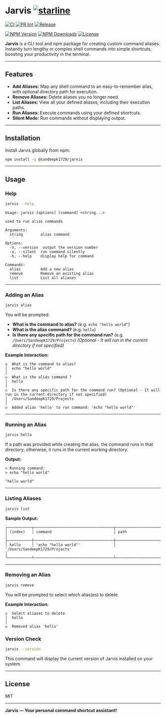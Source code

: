 # Jarvis [![starline](https://starlines.qoo.monster/assets/SandeepK1729/jarvis)](https://github.com/qoomon/starline)

[![CI](https://github.com/SandeepK1729/jarvis/actions/workflows/ci.yml/badge.svg)](https://github.com/SandeepK1729/jarvis/actions/workflows/ci.yml)
[![PR lint](https://github.com/SandeepK1729/jarvis/actions/workflows/pr-lint.yml/badge.svg)](https://github.com/SandeepK1729/jarvis/actions/workflows/pr-lint.yml)
[![Release](https://github.com/SandeepK1729/jarvis/actions/workflows/release.yml/badge.svg)](https://github.com/SandeepK1729/jarvis/actions/workflows/release.yml)

[![NPM Version](https://img.shields.io/npm/v/@sandeepk1729/jarvis.svg)](https://www.npmjs.com/package/@sandeepk1729/jarvis)
[![NPM Downloads](https://img.shields.io/npm/dt/@sandeepk1729/jarvis.svg)](https://www.npmjs.com/package/@sandeepk1729/jarvis)
[![License](https://img.shields.io/npm/l/@sandeepk1729/jarvis.svg)](https://opensource.org/licenses/MIT)

**Jarvis** is a CLI tool and npm package for creating custom command aliases. Instantly turn lengthy or complex shell commands into simple shortcuts, boosting your productivity in the terminal.

---

## Features

- **Add Aliases:** Map any shell command to an easy-to-remember alias, with optional directory path for execution.
- **Remove Aliases:** Delete aliases you no longer need.
- **List Aliases:** View all your defined aliases, including their execution paths.
- **Run Aliases:** Execute commands using your defined shortcuts.
- **Silent Mode:** Run commands without displaying output.

---

## Installation

Install Jarvis globally from npm:

```bash
npm install -g @sandeepk1729/jarvis
```

---

## Usage

### Help

```bash
jarvis --help
```

```
Usage: jarvis [options] [command] <string...>

used to run alias commands

Arguments:
  string        alias command

Options:
  -V, --version  output the version number
  -s, --silent  run command silently
  -h, --help    display help for command

Commands:
  alias         Add a new alias
  remove        Remove an existing alias
  list          List all aliases
```

---

### Adding an Alias

```bash
jarvis alias
```

You will be prompted:
- **What is the command to alias?** (e.g. `echo "hello world"`)
- **What is the alias command?** (e.g. `hello`)
- **Is there any specific path for the command run?** (e.g. `/Users/SandeepK1729/Projects`)
  *(Optional - It will run in the current directory if not specified)*

**Example Interaction:**
```
◇  What is the command to alias?
│  echo "hello world"
│
◇  What is the alias command ?
│  hello
│
◇  Is there any specific path for the command run? (Optional - It will run in the current directory if not specified)
│  /Users/SandeepK1729/Projects
│
◇  Added alias 'hello' to run command: 'echo "hello world"'
```

---

### Running an Alias

```bash
jarvis hello
```

If a path was provided while creating the alias, the command runs in that directory; otherwise, it runs in the current working directory.

**Output:**
```
> Running command:
> echo "hello world"

"hello world"
```

---

### Listing Aliases

```bash
jarvis list
```

**Sample Output:**
```
┌───────────┬────────────────────────────────────┬────────────────────────────────────────────────────────────────────────┐
│ (index)   │ command                            │ path                                                                   │
├───────────┼────────────────────────────────────┼────────────────────────────────────────────────────────────────────────┤
│ hello     │ 'echo "hello world"'               │ '/Users/SandeepK1729/Projects'                                         │
└───────────┴────────────────────────────────────┴────────────────────────────────────────────────────────────────────────┘
```

---

### Removing an Alias

```bash
jarvis remove
```

You will be prompted to select which alias(es) to delete.

**Example Interaction:**
```
◇  Select aliases to delete
│  hello
│
◇  Removed alias 'hello'
```

### Version Check

```bash
jarvis --version
```

This command will display the current version of Jarvis installed on your system.

---

## License

MIT

---

**Jarvis — Your personal command shortcut assistant!**
